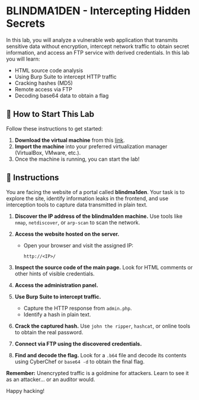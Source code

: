 # BLINDMA1DEN - Intercepting Hidden Secrets

In this lab, you will analyze a vulnerable web application that transmits sensitive data without encryption, intercept network traffic to obtain secret information, and access an FTP service with derived credentials. In this lab you will learn:

- HTML source code analysis
- Using Burp Suite to intercept HTTP traffic
- Cracking hashes (MD5)
- Remote access via FTP
- Decoding base64 data to obtain a flag

<how-to-start>
   
## 🌱 How to Start This Lab

Follow these instructions to get started:

1. **Download the virtual machine** from this [link]().
2. **Import the machine** into your preferred virtualization manager (VirtualBox, VMware, etc.).
3. Once the machine is running, you can start the lab!
</how-to-start>

## 📄 Instructions

You are facing the website of a portal called **blindma1den**. Your task is to explore the site, identify information leaks in the frontend, and use interception tools to capture data transmitted in plain text.

1. **Discover the IP address of the blindma1den machine.** Use tools like `nmap`, `netdiscover`, or `arp-scan` to scan the network.

2. **Access the website hosted on the server.**
   - Open your browser and visit the assigned IP:
     ```
     http://<IP>/
     ```

3. **Inspect the source code of the main page.** Look for HTML comments or other hints of visible credentials.

4. **Access the administration panel.**

5. **Use Burp Suite to intercept traffic.**
   - Capture the HTTP response from `admin.php`.
   - Identify a hash in plain text.

6. **Crack the captured hash.** Use `john the ripper`, `hashcat`, or online tools to obtain the real password.

7. **Connect via FTP using the discovered credentials.**

8. **Find and decode the flag.** Look for a `.b64` file and decode its contents using CyberChef or `base64 -d` to obtain the final flag.

**Remember:** Unencrypted traffic is a goldmine for attackers. Learn to see it as an attacker... or an auditor would.

Happy hacking!
